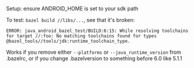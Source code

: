 Setup: ensure ANDROID_HOME is set to your sdk path

To test: `bazel build //libs/...`, see that it's broken:
```
ERROR: java_android_bazel_test/BUILD:6:15: While resolving toolchains for target //:foo: No matching toolchains found for types @bazel_tools//tools/jdk:runtime_toolchain_type.
```

Works if you remove either `--platforms` or `--java_runtime_version` from .bazelrc, or if you change .bazelversion to something before 6.0 like 5.1.1
